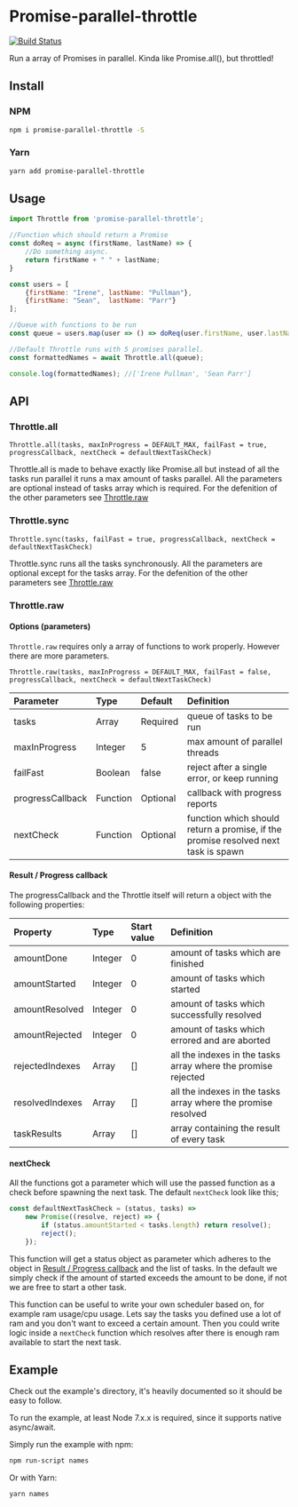 # Promise-parallel-throttle
[![Build Status](https://travis-ci.org/DJWassink/Promise-parallel-throttle.svg?branch=master)](https://travis-ci.org/DJWassink/Promise-parallel-throttle)

Run a array of Promises in parallel. Kinda like Promise.all(), but throttled!

## Install 

### NPM
```bash
npm i promise-parallel-throttle -S
```

### Yarn
```bash
yarn add promise-parallel-throttle
```

## Usage

```js
import Throttle from 'promise-parallel-throttle';

//Function which should return a Promise
const doReq = async (firstName, lastName) => {
    //Do something async.
    return firstName + " " + lastName;
}

const users = [
    {firstName: "Irene", lastName: "Pullman"},
    {firstName: "Sean",  lastName: "Parr"}
];

//Queue with functions to be run
const queue = users.map(user => () => doReq(user.firstName, user.lastName));

//Default Throttle runs with 5 promises parallel.
const formattedNames = await Throttle.all(queue);

console.log(formattedNames); //['Irene Pullman', 'Sean Parr']
```

## API
### Throttle.all
`Throttle.all(tasks, maxInProgress = DEFAULT_MAX, failFast = true, progressCallback, nextCheck = defaultNextTaskCheck)`

Throttle.all is made to behave exactly like Promise.all but instead of all the tasks run parallel it runs a max amount of tasks parallel.
All the parameters are optional instead of tasks array which is required.
For the defenition of the other parameters see [Throttle.raw](#Throttle.raw)

### Throttle.sync
`Throttle.sync(tasks, failFast = true, progressCallback, nextCheck = defaultNextTaskCheck)`

Throttle.sync runs all the tasks synchronously. All the parameters are optional except for the tasks array.
For the defenition of the other parameters see [Throttle.raw](#Throttle.raw)

### Throttle.raw
#### Options (parameters)
`Throttle.raw` requires only a array of functions to work properly. However there are more parameters.

`Throttle.raw(tasks, maxInProgress = DEFAULT_MAX, failFast = false, progressCallback, nextCheck = defaultNextTaskCheck)`

|Parameter|Type|Default|Definition|
|:---|:---|:---|:---|
|tasks|Array|Required|queue of tasks to be run|
|maxInProgress |Integer|5| max amount of parallel threads|
|failFast |Boolean|false| reject after a single error, or keep running|
|progressCallback |Function|Optional| callback with progress reports|
|nextCheck |Function|Optional| function which should return a promise, if the promise resolved next task is spawn|

#### Result / Progress callback
The progressCallback and the Throttle itself will return a object with the following properties:

|Property|Type|Start value|Definition|
|:---|:---|:---|:---|
|amountDone|Integer|0|amount of tasks which are finished|
|amountStarted|Integer|0|amount of tasks which started|
|amountResolved|Integer|0|amount of tasks which successfully resolved|
|amountRejected|Integer|0|amount of tasks which errored and are aborted|
|rejectedIndexes|Array|[]|all the indexes in the tasks array where the promise rejected|
|resolvedIndexes|Array|[]|all the indexes in the tasks array where the promise resolved|
|taskResults|Array|[]|array containing the result of every task|

#### nextCheck
All the functions got a parameter which will use the passed function as a check before spawning the next task.
The default `nextCheck` look like this;
```js
const defaultNextTaskCheck = (status, tasks) => 
	new Promise((resolve, reject) => {
		if (status.amountStarted < tasks.length) return resolve();
		reject();
	});
```

This function will get a status object as parameter which adheres to the object in [Result / Progress callback](#result--progress-callback) and the list of tasks.
In the default we simply check if the amount of started exceeds the amount to be done, if not we are free to start a other task.

This function can be useful to write your own scheduler based on, for example ram usage/cpu usage.
Lets say the tasks you defined use a lot of ram and you don't want to exceed a certain amount.
Then you could write logic inside a `nextCheck` function which resolves after there is enough ram available to start the next task.


## Example
Check out the example's directory, it's heavily documented so it should be easy to follow.

To run the example, at least Node 7.x.x is required, since it supports native async/await.

Simply run the example with npm:
```bash
npm run-script names
```

Or with Yarn:
```bash
yarn names
```
